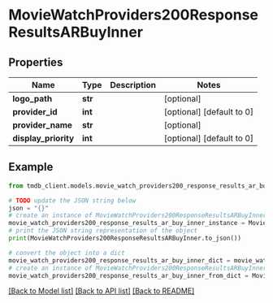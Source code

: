 # MovieWatchProviders200ResponseResultsARBuyInner


## Properties

Name | Type | Description | Notes
------------ | ------------- | ------------- | -------------
**logo_path** | **str** |  | [optional] 
**provider_id** | **int** |  | [optional] [default to 0]
**provider_name** | **str** |  | [optional] 
**display_priority** | **int** |  | [optional] [default to 0]

## Example

```python
from tmdb_client.models.movie_watch_providers200_response_results_ar_buy_inner import MovieWatchProviders200ResponseResultsARBuyInner

# TODO update the JSON string below
json = "{}"
# create an instance of MovieWatchProviders200ResponseResultsARBuyInner from a JSON string
movie_watch_providers200_response_results_ar_buy_inner_instance = MovieWatchProviders200ResponseResultsARBuyInner.from_json(json)
# print the JSON string representation of the object
print(MovieWatchProviders200ResponseResultsARBuyInner.to_json())

# convert the object into a dict
movie_watch_providers200_response_results_ar_buy_inner_dict = movie_watch_providers200_response_results_ar_buy_inner_instance.to_dict()
# create an instance of MovieWatchProviders200ResponseResultsARBuyInner from a dict
movie_watch_providers200_response_results_ar_buy_inner_from_dict = MovieWatchProviders200ResponseResultsARBuyInner.from_dict(movie_watch_providers200_response_results_ar_buy_inner_dict)
```
[[Back to Model list]](../README.md#documentation-for-models) [[Back to API list]](../README.md#documentation-for-api-endpoints) [[Back to README]](../README.md)


